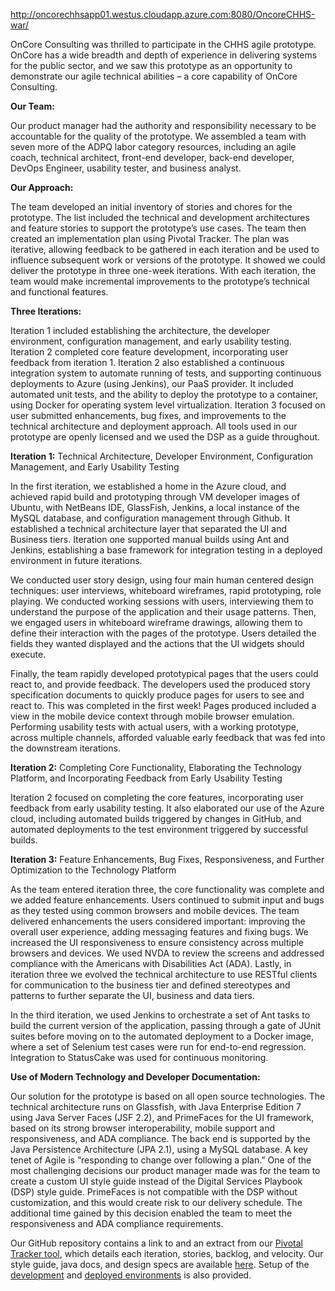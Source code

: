 http://oncorechhsapp01.westus.cloudapp.azure.com:8080/OncoreCHHS-war/

OnCore Consulting was thrilled to participate in the CHHS agile prototype. OnCore has a wide breadth and depth of experience in delivering systems for the public sector, and we saw this prototype as an opportunity to demonstrate our agile technical abilities – a core capability of OnCore Consulting. 

**Our Team:**

Our product manager had the authority and responsibility necessary to be accountable for the quality of the prototype.  We assembled a team with seven more of the ADPQ labor category resources, including an agile coach, technical architect, front-end developer, back-end developer, DevOps Engineer, usability tester, and business analyst. 

**Our Approach:**

The team developed an initial inventory of stories and chores for the prototype.  The list included the technical and development architectures and feature stories to support the prototype’s use cases. 
The team then created an implementation plan using Pivotal Tracker. The plan was iterative, allowing feedback to be gathered in each iteration and be used to influence subsequent work or versions of the prototype.  It showed we could deliver the prototype in three one-week iterations. With each iteration, the team would make incremental improvements to the prototype’s technical and functional features.

**Three Iterations:**

Iteration 1 included establishing the architecture, the developer environment, configuration management, and early usability testing.  Iteration 2 completed core feature development, incorporating user feedback from iteration 1.  Iteration 2 also established a continuous integration system to automate running of tests, and supporting continuous deployments to Azure (using Jenkins), our PaaS provider.  It included automated unit tests, and the ability to deploy the prototype to a container, using Docker for operating system level virtualization.  Iteration 3 focused on user submitted enhancements, bug fixes, and improvements to the technical architecture and deployment approach. All tools used in our prototype are openly licensed and we used the DSP as a guide throughout.

**Iteration 1:** Technical Architecture, Developer Environment, Configuration Management, and Early Usability Testing

In the first iteration, we established a home in the Azure cloud, and achieved rapid build and prototyping through VM developer images of Ubuntu, with NetBeans IDE, GlassFish, Jenkins, a local instance of the MySQL database, and configuration management through Github. It established a technical architecture layer that separated the UI and Business tiers.  Iteration one supported manual builds using Ant and Jenkins, establishing a base framework for integration testing in a deployed environment in future iterations.

We conducted user story design, using four main human centered design techniques: user interviews, whiteboard wireframes, rapid prototyping, role playing. We conducted working sessions with users, interviewing them to understand the purpose of the application and their usage patterns. Then, we engaged users in whiteboard wireframe drawings, allowing them to define their interaction with the pages of the prototype.  Users detailed the fields they wanted displayed and the actions that the UI widgets should execute. 

Finally, the team rapidly developed prototypical pages that the users could react to, and provide feedback.  The developers used the produced story specification documents to quickly produce pages for users to see and react to.  This was completed in the first week!  Pages produced included a view in the mobile device context through mobile browser emulation. Performing usability tests with actual users, with a working prototype, across multiple channels, afforded valuable early feedback that was fed into the downstream iterations. 

**Iteration 2:**  Completing Core Functionality, Elaborating the Technology Platform, and Incorporating Feedback from Early Usability Testing

Iteration 2 focused on completing the core features, incorporating user feedback from early usability testing.  It also elaborated our use of the Azure cloud, including automated builds triggered by changes in GitHub, and automated deployments to the test environment triggered by successful builds.

**Iteration 3:**  Feature Enhancements, Bug Fixes, Responsiveness, and Further Optimization to the Technology Platform  

As the team entered iteration three, the core functionality was complete and we added feature enhancements. Users continued to submit input and bugs as they tested using common browsers and mobile devices. The team delivered enhancements the users considered important: improving the overall user experience, adding messaging features and fixing bugs. We increased the UI responsiveness to ensure consistency across multiple browsers and devices. We used NVDA to review the screens and addressed compliance with the Americans with Disabilities Act (ADA). Lastly, in iteration three we evolved the technical architecture to use RESTful clients for communication to the business tier and defined stereotypes and patterns to further separate the UI, business and data tiers. 

In the third iteration, we used Jenkins to orchestrate a set of Ant tasks to build the current version of the application, passing through a gate of JUnit suites before moving on to the automated deployment to a Docker image, where a set of Selenium test cases were run for end-to-end regression. Integration to StatusCake was used for continuous monitoring.  

**Use of Modern Technology and Developer Documentation:** 

Our solution for the prototype is based on all open source technologies. The technical architecture runs on Glassfish, with Java Enterprise Edition 7 using Java Server Faces (JSF 2.2), and PrimeFaces for the UI framework, based on its strong browser interoperability, mobile support and responsiveness, and ADA compliance. The back end is supported by the Java Persistence Architecture (JPA 2.1), using a MySQL database.  A key tenet of Agile is “responding to change over following a plan.” One of the most challenging decisions our product manager made was for the team to create a custom UI style guide instead of the Digital Services Playbook (DSP) style guide. PrimeFaces is not compatible with the DSP without customization, and this would create risk to our delivery schedule. The additional time gained by this decision enabled the team to meet the responsiveness and ADA compliance requirements. 

Our GitHub repository contains a link to and an extract from our [Pivotal Tracker tool](documentation/PivotalTrackerArtifacts/PivotalTrackerProjectInformation.MD), which details each iteration, stories, backlog, and velocity. Our style guide, java docs, and design specs are available [here](documents). Setup of the [development](DEVELOPER.md) and [deployed environments](ENVIRONMENTS.md) is also provided.

